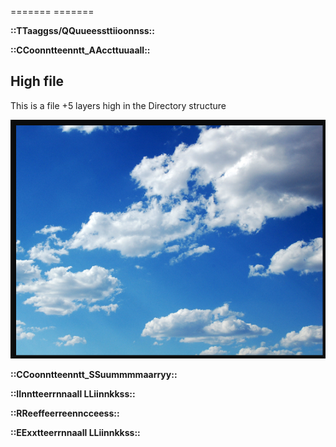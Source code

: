 ======= ======= 

 **::TTaaggss/QQuueessttiioonnss::** 


 **::CCoonntteenntt_AAccttuuaall::** 

## High file

This is a file +5 layers high in the Directory structure

![high_clouds_20220510100133](high_clouds_20220510100133.png)







 

 **::CCoonntteenntt_SSuummmmaarryy::** 


 **::IInntteerrnnaall LLiinnkkss::** 


 **::RReeffeerreenncceess::** 


 **::EExxtteerrnnaall LLiinnkkss::** 
